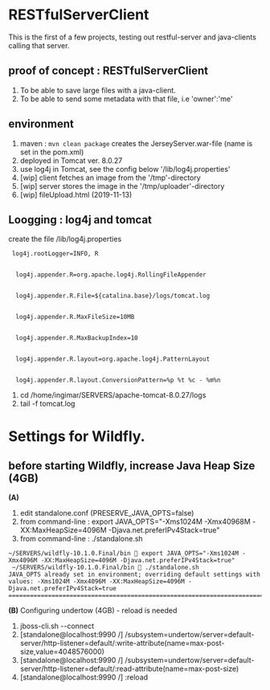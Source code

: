 # RESTfulServerClient

This is the first of a few projects, testing out restful-server and java-clients calling that server. 

## proof of concept : RESTfulServerClient

1. To be able to save large files with a java-client. 
2. To be able to send some metadata with that file, i.e 'owner':'me'

## environment 

1. maven : ```mvn clean package``` creates the JerseyServer.war-file (name is set in the pom.xml)
2. deployed in Tomcat ver. 8.0.27 
3. use log4j in Tomcat, see the config below '/lib/log4j.properties'
4. [wip] client fetches an image from the '/tmp'-directory
5. [wip] server stores the image in the '/tmp/uploader'-directory
6. [wip] fileUpload.html (2019-11-13)


## Loogging :  log4j and tomcat

create the file /lib/log4j.properties

```
 log4j.rootLogger=INFO, R 


  log4j.appender.R=org.apache.log4j.RollingFileAppender


  log4j.appender.R.File=${catalina.base}/logs/tomcat.log


  log4j.appender.R.MaxFileSize=10MB


  log4j.appender.R.MaxBackupIndex=10 


  log4j.appender.R.layout=org.apache.log4j.PatternLayout

                                                                                                                                                              
  log4j.appender.R.layout.ConversionPattern=%p %t %c - %m%n
```

1. cd /home/ingimar/SERVERS/apache-tomcat-8.0.27/logs
2.  tail -f tomcat.log 


# Settings for Wildfly.

## before starting Wildfly, increase Java Heap Size (4GB)

**(A)**

1. edit standalone.conf (PRESERVE_JAVA_OPTS=false) 
2. from command-line : export JAVA_OPTS="-Xms1024M -Xmx40968M -XX:MaxHeapSize=4096M -Djava.net.preferIPv4Stack=true"
3. from command-line : ./standalone.sh

```
~/SERVERS/wildfly-10.1.0.Final/bin  export JAVA_OPTS="-Xms1024M -Xmx4096M -XX:MaxHeapSize=4096M -Djava.net.preferIPv4Stack=true"  
 ~/SERVERS/wildfly-10.1.0.Final/bin  ./standalone.sh                                                                               
JAVA_OPTS already set in environment; overriding default settings with values: -Xms1024M -Xmx4096M -XX:MaxHeapSize=4096M -Djava.net.preferIPv4Stack=true
=========================================================================
```

**(B)** Configuring undertow (4GB) - reload is needed

1. jboss-cli.sh --connect 
2. [standalone@localhost:9990 /] /subsystem=undertow/server=default-server/http-listener=default/:write-attribute(name=max-post-size,value=4048576000) 
2. [standalone@localhost:9990 /] /subsystem=undertow/server=default-server/http-listener=default/:read-attribute(name=max-post-size)
3. [standalone@localhost:9990 /] :reload



